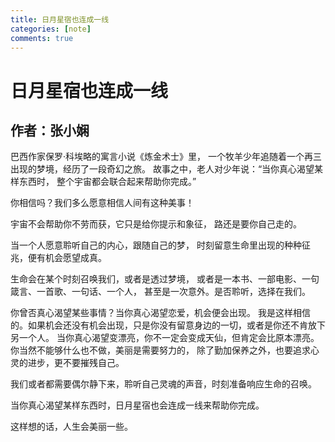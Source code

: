 ```yaml
---
title: 日月星宿也连成一线
categories: [note]
comments: true
---
```


# 日月星宿也连成一线

## 作者：张小娴

巴西作家保罗·科埃略的寓言小说《炼金术士》里，
一个牧羊少年追随着一个再三出现的梦境，经历了一段奇幻之旅。
故事之中，老人对少年说：“当你真心渴望某样东西时，
整个宇宙都会联合起来帮助你完成。”

你相信吗？我们多么愿意相信人间有这种美事！

宇宙不会帮助你不劳而获，它只是给你提示和象征，
路还是要你自己走的。

当一个人愿意聆听自己的内心，跟随自己的梦，
时刻留意生命里出现的种种征兆，便有机会愿望成真。

生命会在某个时刻召唤我们，或者是透过梦境，
或者是一本书、一部电影、一句箴言、一首歌、一句话、一个人，
甚至是一次意外。是否聆听，选择在我们。

你曾否真心渴望某些事情？当你真心渴望恋爱，机会便会出现。
我是这样相信的。如果机会还没有机会出现，只是你没有留意身边的一切，或者是你还不肯放下另一个人。
当你真心渴望变漂亮，你不一定会变成天仙，但肯定会比原本漂亮。你当然不能够什么也不做，美丽是需要努力的，
除了勤加保养之外，也要追求心灵的进步，更不要摧残自己。

我们或者都需要偶尔静下来，聆听自己灵魂的声音，时刻准备响应生命的召唤。

当你真心渴望某样东西时，日月星宿也会连成一线来帮助你完成。

这样想的话，人生会美丽一些。